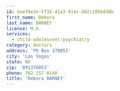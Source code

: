 ```yaml
---
id: 5eef8e2e-5732-41a3-914c-b02c205b838b
first_name: Debora
last_name: BARNEY
license: M.D.
services:
  - child-adolescent-psychiatry
category: doctors
address: 'PO Box 370053'
city: 'Las Vegas'
state: NV
zip: '891370053'
phone: 702-257-0140
title: 'Debora BARNEY'
---
```

